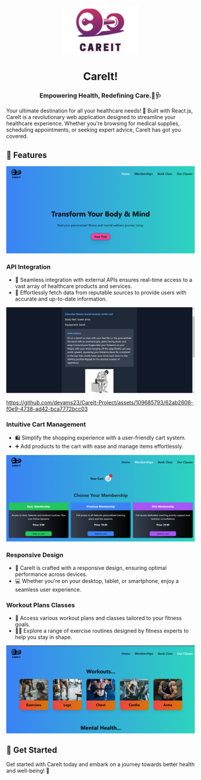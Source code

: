 <div align="center">
  <img src="./masters/careitlogo.png" alt="CareIt Logo" width="200"/>
</div>

<h1 align="center">CareIt!</h1>
<h3 align="center">Empowering Health, Redefining Care.💪🩺</h3>

Your ultimate destination for all your healthcare needs! 💊 Built with React.js, CareIt is a revolutionary web application designed to streamline your healthcare experience. Whether you're browsing for medical supplies, scheduling appointments, or seeking expert advice, CareIt has got you covered.

## 🌟 Features
<div align="center">
  <img src="./masters/home.png" alt="CareIt home"/>
</div>

### API Integration
- 🔄 Seamless integration with external APIs ensures real-time access to a vast array of healthcare products and services.
- 🛒 Effortlessly fetch data from reputable sources to provide users with accurate and up-to-date information.
<div align="center">
  <img src="./masters/one.png" alt="CareIt classes"/>
</div>


https://github.com/devams23/CareIt-Project/assets/109685793/62ab2606-f0e9-4738-ad42-bca7772bcc03

### Intuitive Cart Management
- 🛍 Simplify the shopping experience with a user-friendly cart system.
- ➕ Add products to the cart with ease and manage items effortlessly.
<div align="center">
  <img src="./masters/membership.png" alt="CareIt membership"/>
</div>





### Responsive Design
- 📱 CareIt is crafted with a responsive design, ensuring optimal performance across devices.
- 💻 Whether you're on your desktop, tablet, or smartphone, enjoy a seamless user experience.

### Workout Plans Classes
- 💪 Access various workout plans and classes tailored to your fitness goals.
- 🏋️‍♂️ Explore a range of exercise routines designed by fitness experts to help you stay in shape.
<div align="center">
  <img src="./masters/classes.png" alt="CareIt classes"/>
</div>

## 🚀 Get Started

Get started with CareIt today and embark on a journey towards better health and well-being! 🌟

